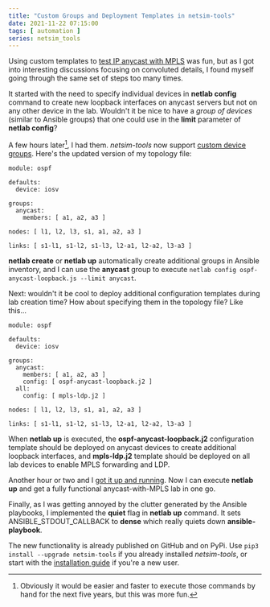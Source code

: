 ```yaml
---
title: "Custom Groups and Deployment Templates in netsim-tools"
date: 2021-11-22 07:15:00
tags: [ automation ]
series: netsim_tools
---
```

Using custom templates to [test IP anycast with MPLS](https://blog.ipspace.net/2021/11/anycast-mpls.html) was fun, but as I got into interesting discussions focusing on convoluted details, I found myself going through the same set of steps too many times.

It started with the need to specify individual devices in **netlab config** command to create new loopback interfaces on anycast servers but not on any other device in the lab. Wouldn't it be nice to have a *group of devices* (similar to Ansible groups) that one could use in the **limit** parameter of **netlab config**?
<!--more-->
A few hours later[^1], I had them. *netsim-tools* now support [custom device groups](https://netsim-tools.readthedocs.io/en/latest/groups.html). Here's the updated version of my topology file:

[^1]: Obviously it would be easier and faster to execute those commands by hand for the next five years, but this was more fun.

```
module: ospf

defaults:
  device: iosv

groups:
  anycast:
    members: [ a1, a2, a3 ]

nodes: [ l1, l2, l3, s1, a1, a2, a3 ]

links: [ s1-l1, s1-l2, s1-l3, l2-a1, l2-a2, l3-a3 ]
```

**netlab create** or **netlab up** automatically create additional groups in Ansible inventory, and I can use the **anycast** group to execute `netlab config ospf-anycast-loopback.js --limit anycast`.

Next: wouldn't it be cool to deploy additional configuration templates during lab creation time? How about specifying them in the topology file? Like this...

```
module: ospf

defaults:
  device: iosv

groups:
  anycast:
    members: [ a1, a2, a3 ]
    config: [ ospf-anycast-loopback.j2 ]
  all:
    config: [ mpls-ldp.j2 ]

nodes: [ l1, l2, l3, s1, a1, a2, a3 ]

links: [ s1-l1, s1-l2, s1-l3, l2-a1, l2-a2, l3-a3 ]
```

When **netlab up** is executed, the **ospf-anycast-loopback.j2** configuration template should be deployed on anycast devices to create additional loopback interfaces, and **mpls-ldp.j2** template should be deployed on all lab devices to enable MPLS forwarding and LDP.

Another hour or two and I [got it up and running](https://netsim-tools.readthedocs.io/en/latest/netlab/up.html). Now I can execute **netlab up** and get a fully functional anycast-with-MPLS lab in one go.

Finally, as I was getting annoyed by the clutter generated by the Ansible playbooks, I implemented the **quiet** flag in **netlab up** command. It sets ANSIBLE_STDOUT_CALLBACK to **dense** which really quiets down **ansible-playbook**.

The new functionality is already published on GitHub and on PyPi. Use `pip3 install --upgrade netsim-tools` if you already installed *netsim-tools*, or start with the [installation guide](https://netsim-tools.readthedocs.io/en/latest/install.html) if you're a new user.